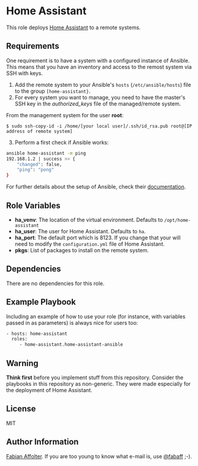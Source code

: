 Home Assistant
==============

This role deploys [Home Assistant](https://home-assistant.io/) to a remote systems.

Requirements
------------

One requirement is to have a system with a configured instance of Ansible. This means that you have an inventory and access to the remost system via SSH with keys.

1. Add the remote system to your Ansible's `hosts` (`/etc/ansible/hosts`) file to the group `[home-assistant}`.
2. For every system you want to manage, you need to have the master's SSH key in the *authorized_keys* file of the managed/remote system.

From the management system for the user **root**:

```
$ sudo ssh-copy-id -i /home/[your local user]/.ssh/id_rsa.pub root@[IP address of remote system]
```

3. Perform a first check if Ansible works:

```bash
ansible home-assistant -m ping
192.168.1.2 | success >> {
    "changed": false,
    "ping": "pong"
}
```

For further details about the setup of Ansible, check their [documentation](http://docs.ansible.com/ansible/).

Role Variables
--------------

- **ha_venv**: The location of the virtual environment. Defaults to `/opt/home-assistant`
- **ha_user**: The user for Home Assistant. Defaults to `ha`.
- **ha_port**: The default port which is 8123. If you change that your will need to modify the `configuration.yml` file of Home Assistant.
- **pkgs**: List of packages to install on the remote system.


Dependencies
------------

There are no dependencies for this role.

Example Playbook
----------------

Including an example of how to use your role (for instance, with variables passed in as parameters) is always nice for users too:

```bash
- hosts: home-assistant
  roles:
     - home-assistant.home-assistant-ansible
```

Warning
-------

**Think first** before you implement stuff from this repository. Consider the playbooks in this repository as non-generic. They were made especially for the deployment of Home Assistant.

License
-------

MIT

Author Information
------------------

[Fabian Affolter](https://github.com/fabaff). If you are too young to know what e-mail is, use [@fabaff](https://twitter.com/fabaff) ;-).

